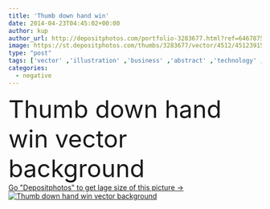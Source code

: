 ```yaml
---
title: 'Thumb down hand win'
date: 2014-04-23T04:45:02+00:00
author: kup
author_url: http://depositphotos.com/portfolio-3283677.html?ref=64678756
image: https://st.depositphotos.com/thumbs/3283677/vector/4512/45123915/api_thumb_450.jpg?forcejpeg=true
type: "post"
tags: ['vector' ,'illustration' ,'business' ,'abstract' ,'technology' ,'retro' ,'vintage' ,'hand' ,'concept' ,'icon' ,'thumb' ,'internet' ,'information' ,'down' ,'web' ,'usa' ,'negative' ,'media' ,'conceptual' ,'positive' ,'positivity' ,'social' ,'approval' ,'yes' ,'political' ,'democracy' ,'democrat' ,'vote' ,'like' ,'president' ,'election' ,'campaign' ,'accept' ,'unlike' ,'options' ,'reject' ,'opinion' ,'poll' ,'republican' ,'thumbsup' ,'dislike' ,'social network' ,'social media' ]
categories: 
  - negative
---
```

<div aling="center">
            <font size="60"> Thumb down hand win vector background</font>   
</div>
<div>
    <a href='https://depositphotos.com/45123915/stock-illustration-thumb-down-hand-win.html?ref=64678756' target=_blank > Go "Depositphotos" to get lage size of this picture ->
        <img href='https://depositphotos.com/45123915/stock-illustration-thumb-down-hand-win.html?ref=64678756' src='https://st.depositphotos.com/3283677/4512/v/950/depositphotos_45123915-stock-illustration-thumb-down-hand-win.jpg?forcejpeg=true' alt='Thumb down hand win vector background' >
    </a>
</div>
